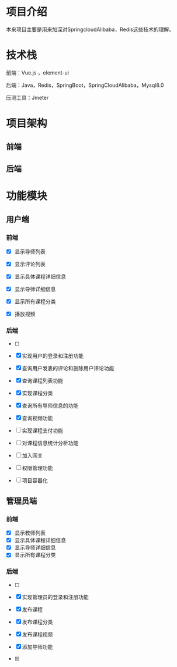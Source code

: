 # 项目介绍

本来项目主要是用来加深对SpringcloudAlibaba，Redis这些技术的理解。

# 技术栈

前端：Vue.js ，element-ui

后端：Java，Redis，SpringBoot，SpringCloudAlibaba，Mysql8.0

压测工具：Jmeter

# 项目架构

## 前端

## 后端

# 功能模块

## 用户端

### 前端

- [x] 显示导师列表
- [x] 显示评论列表
- [x] 显示具体课程详细信息
- [x] 显示导师详细信息
- [x] 显示所有课程分类
- [x] 播放视频



### 后端

- [ ] 

- [x] 实现用户的登录和注册功能
- [x] 查询用户发表的评论和删除用户评论功能
- [x] 查询课程列表功能
- [x] 实现课程分类
- [x] 查询所有导师信息的功能
- [x] 查询视频功能
- [ ] 实现课程支付功能
- [ ] 对课程信息统计分析功能
- [ ] 加入网关
- [ ] 权限管理功能
- [ ] 项目容器化

## 管理员端

### 前端

- [x] 显示教师列表
- [x] 显示具体课程详细信息
- [x] 显示导师详细信息
- [x] 显示所有课程分类

### 后端

- [ ] 

- [x] 实现管理员的登录和注册功能
- [x] 发布课程
- [x] 发布课程分类
- [x] 发布课程视频
- [x] 添加导师功能
- [x] 

